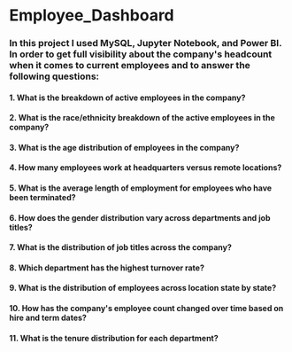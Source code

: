 
# Employee_Dashboard
### In this project I used MySQL, Jupyter Notebook, and Power BI. In order to get full visibility about the company's headcount when it comes to current employees and to answer the following questions:
#### 1. What is the breakdown of active employees in the company?
#### 2. What is the race/ethnicity breakdown of the active employees in the company?
#### 3. What is the age distribution of employees in the company?
#### 4. How many employees work at headquarters versus remote locations?
#### 5. What is the average length of employment for employees who have been terminated?
#### 6. How does the gender distribution vary across departments and job titles?
#### 7. What is the distribution of job titles across the company?
#### 8. Which department has the highest turnover rate?
#### 9. What is the distribution of employees across location state by state?
#### 10. How has the company's employee count changed over time based on hire and term dates?
#### 11. What is the tenure distribution for each department?


